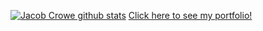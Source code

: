 [![Jacob Crowe github stats](https://github-readme-stats.vercel.app/api?username=jcrowe91)](https://github.com/anuraghazra/github-readme-stats)
[Click here to see my portfolio!](https://jcrowe91.github.io/)
<!--
**jcrowe91/jcrowe91** is a ✨ _special_ ✨ repository because its `README.md` (this file) appears on your GitHub profile.

Here are some ideas to get you started:

- 🔭 I’m currently working on ...
- 🌱 I’m currently learning ...
- 👯 I’m looking to collaborate on ...
- 🤔 I’m looking for help with ...
- 💬 Ask me about ...
- 📫 How to reach me: ...
- 😄 Pronouns: ...
- ⚡ Fun fact: ...
-->
